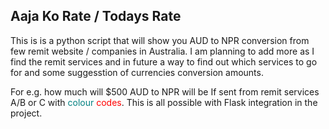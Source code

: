 ## Aaja Ko Rate / Todays Rate
 This is is a python script that will show you AUD to NPR conversion from few remit website / companies in Australia.
 I am planning to add more as I find the remit services and in future a way to find out which services to go for and some suggesstion of currencies conversion amounts. 

 For e.g. how much will $500 AUD to NPR will be If sent from remit services A/B or C with <span style="color:teal;" >colour</span> <span style="color:red;">codes</span>.
 This is all possible with Flask integration in the project.
